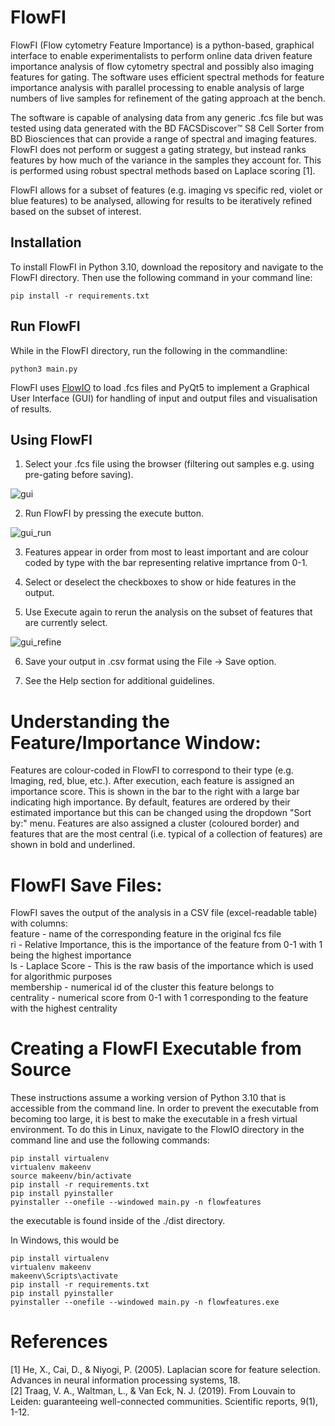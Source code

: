 # FlowFI

FlowFI (Flow cytometry Feature Importance) is a python-based, graphical interface to enable experimentalists to perform online data driven feature importance analysis of flow cytometry spectral and possibly also imaging features for gating. The software uses efficient spectral methods for feature importance analysis with parallel processing to enable analysis of large numbers of live samples for refinement of the gating approach at the bench. 

The software is capable of analysing data from any generic .fcs file but was tested using data generated with the BD FACSDiscover™ S8 Cell Sorter from BD Biosciences that can provide a range of spectral and imaging features. FlowFI does not perform or suggest a gating strategy, but instead ranks features by how much of the variance in the samples they account for. This is performed using robust spectral methods based on Laplace scoring [1].

FlowFI allows for a subset of features (e.g. imaging vs specific red, violet or blue features) to be analysed, allowing for results to be iteratively refined based on the subset of interest.

## Installation
To install FlowFI in Python 3.10, download the repository and navigate to the FlowFI directory. Then use the following command in your command line:

```
pip install -r requirements.txt
```

## Run FlowFI
While in the FlowFI directory, run the following in the commandline:
```
python3 main.py
```

FlowFI uses [FlowIO](https://github.com/whitews/FlowIO) to load .fcs files and PyQt5 to implement a Graphical User Interface (GUI) for handling of input and output files and visualisation of results.

## Using FlowFI
1. Select your .fcs file using the browser (filtering out samples e.g. using pre-gating before saving).

![gui](https://github.com/jameswilsenach/FlowFI/blob/main/gui.png?raw=true)

2. Run FlowFI by pressing the execute button.

![gui_run](https://github.com/jameswilsenach/FlowFI/blob/main/gui_run.png?raw=true)

3. Features appear in order from most to least important and are colour coded by type with the bar representing relative imprtance from 0-1.

4. Select or deselect the checkboxes to show or hide features in the output.

5. Use Execute again to rerun the analysis on the subset of features that are currently select.

![gui_refine](https://github.com/jameswilsenach/FlowFI/blob/main/gui_refine.png?raw=true)  

6. Save your output in .csv format using the File -> Save option.

7. See the Help section for additional guidelines.

# Understanding the Feature/Importance Window:
Features are colour-coded in FlowFI to correspond to their type (e.g. Imaging, red, blue, etc.). After execution, each feature is assigned an importance score. This is shown in the bar to the right with a large bar indicating high importance. By default, features are ordered by their estimated importance but this can be changed using the dropdown "Sort by:" menu. Features are also assigned a cluster (coloured border) and features that are the most central (i.e. typical of a collection of features) are shown in bold and underlined.


# FlowFI Save Files:
FlowFI saves the output of the analysis in a CSV file (excel-readable table) with columns:\
feature - name of the corresponding feature in the original fcs file\
ri - Relative Importance, this is the importance of the feature from 0-1 with 1 being the highest importance\
ls - Laplace Score - This is the raw basis of the importance which is used for algorithmic purposes\
membership - numerical id of the cluster this feature belongs to\
centrality - numerical score from 0-1 with 1 corresponding to the feature with the highest centrality



# Creating a FlowFI Executable from Source
These instructions assume a working version of Python 3.10 that is accessible from the command line. In order to prevent the executable from becoming too large, it is best to make the executable in a fresh virtual environment. To do this in Linux, navigate to the FlowIO directory in the command line and use the following commands:
```
pip install virtualenv
virtualenv makeenv
source makeenv/bin/activate
pip install -r requirements.txt
pip install pyinstaller
pyinstaller --onefile --windowed main.py -n flowfeatures
```
the executable is found inside of the ./dist directory.

In Windows, this would be
```
pip install virtualenv
virtualenv makeenv
makeenv\Scripts\activate
pip install -r requirements.txt
pip install pyinstaller
pyinstaller --onefile --windowed main.py -n flowfeatures.exe
```



# References
[1] He, X., Cai, D., & Niyogi, P. (2005). Laplacian score for feature selection. Advances in neural information processing systems, 18.\
[2] Traag, V. A., Waltman, L., & Van Eck, N. J. (2019). From Louvain to Leiden: guaranteeing well-connected communities. Scientific reports, 9(1), 1-12.

